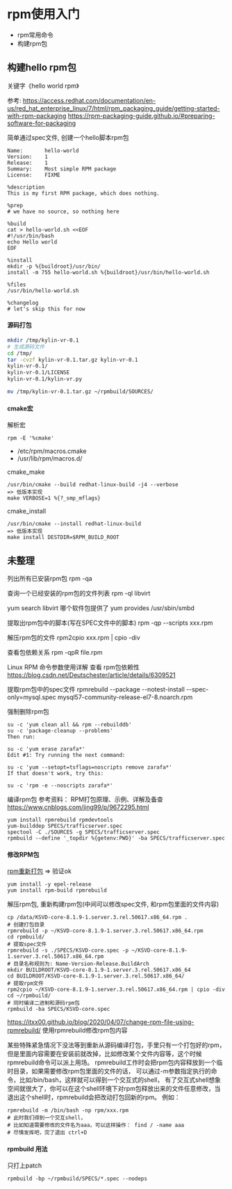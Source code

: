 # rpm使用入门

* rpm常用命令
* 构建rpm包

## 构建hello rpm包

关键字《hello world rpm》

参考: https://access.redhat.com/documentation/en-us/red_hat_enterprise_linux/7/html/rpm_packaging_guide/getting-started-with-rpm-packaging
https://rpm-packaging-guide.github.io/#preparing-software-for-packaging

简单通过spec文件, 创建一个hello脚本rpm包
```
Name:       hello-world
Version:    1
Release:    1
Summary:    Most simple RPM package
License:    FIXME

%description
This is my first RPM package, which does nothing.

%prep
# we have no source, so nothing here

%build
cat > hello-world.sh <<EOF
#!/usr/bin/bash
echo Hello world
EOF

%install
mkdir -p %{buildroot}/usr/bin/
install -m 755 hello-world.sh %{buildroot}/usr/bin/hello-world.sh

%files
/usr/bin/hello-world.sh

%changelog
# let's skip this for now
```

#### 源码打包

```bash
mkdir /tmp/kylin-vr-0.1
# 生成源码文件
cd /tmp/
tar -cvzf kylin-vr-0.1.tar.gz kylin-vr-0.1
kylin-vr-0.1/
kylin-vr-0.1/LICENSE
kylin-vr-0.1/kylin-vr.py

mv /tmp/kylin-vr-0.1.tar.gz ~/rpmbuild/SOURCES/
```

#### cmake宏

解析宏
```
rpm -E '%cmake'
```

- /etc/rpm/macros.cmake
- /usr/lib/rpm/macros.d/

cmake_make
```
/usr/bin/cmake --build redhat-linux-build -j4 --verbose
=> 低版本实现
make VERBOSE=1 %{?_smp_mflags}
```

cmake_install
```
/usr/bin/cmake --install redhat-linux-build
=> 低版本实现
make install DESTDIR=$RPM_BUILD_ROOT
```

## 未整理

列出所有已安装rpm包
rpm -qa

查询一个已经安装的rpm包的文件列表
rpm -ql libvirt

yum search libvirt
哪个软件包提供了
yum provides /usr/sbin/smbd

提取出rpm包中的脚本(写在SPEC文件中的脚本)
rpm -qp --scripts xxx.rpm

解压rpm包的文件
rpm2cpio xxx.rpm | cpio -div

查看包依赖关系
rpm -qpR file.rpm

Linux RPM 命令参数使用详解 查看 rpm包依赖性
https://blog.csdn.net/Deutschester/article/details/6309521

提取rpm包中的spec文件
rpmrebuild --package --notest-install --spec-only=mysql.spec mysql57-community-release-el7-8.noarch.rpm


强制删除rpm包
```
su -c 'yum clean all && rpm --rebuilddb'
su -c 'package-cleanup --problems'
Then run:

su -c 'yum erase zarafa*'
Edit #1: Try running the next command:

su -c 'yum --setopt=tsflags=noscripts remove zarafa*'
If that doesn't work, try this:

su -c 'rpm -e --noscripts zarafa*'
```

编译rpm包
参考资料：
RPM打包原理、示例、详解及备查
https://www.cnblogs.com/jing99/p/9672295.html
```
yum install rpmrebuild rpmdevtools 
yum-builddep SPECS/trafficserver.spec 
spectool -C ./SOURCES -g SPECS/trafficserver.spec 
rpmbuild --define '_topdir %{getenv:PWD}' -ba SPECS/trafficserver.spec
```


#### 修改RPM包

[rpm重新打包](https://blog.csdn.net/itas109/article/details/104226935) => 验证ok
```
yum install -y epel-release
yum install rpm-build rpmrebuild
```

解压rpm包, 重新构建rpm包(中间可以修改spec文件, 和rpm包里面的文件内容)
```
cp /data/KSVD-core-8.1.9-1.server.3.rel.50617.x86_64.rpm .
# 创建打包目录
rpmrebuild -p ~/KSVD-core-8.1.9-1.server.3.rel.50617.x86_64.rpm
cd rpmbuild/
# 提取spec文件
rpmrebuild -s ./SPECS/KSVD-core.spec -p ~/KSVD-core-8.1.9-1.server.3.rel.50617.x86_64.rpm
# 目录名称规则为: Name-Version-Release.BuildArch
mkdir BUILDROOT/KSVD-core-8.1.9-1.server.3.rel.50617.x86_64
cd BUILDROOT/KSVD-core-8.1.9-1.server.3.rel.50617.x86_64/
# 提取rpm文件
rpm2cpio ~/KSVD-core-8.1.9-1.server.3.rel.50617.x86_64.rpm | cpio -div
cd ~/rpmbuild/
# 同时编译二进制和源码rpm包
rpmbuild -ba SPECS/KSVD-core.spec
```

https://itxx00.github.io/blog/2020/04/07/change-rpm-file-using-rpmrebuild/
使用rpmrebuild修改rpm包内容

某些特殊紧急情况下没法等到重新从源码编译打包，手里只有一个打包好的rpm，但是里面内容需要在安装前就改掉，比如修改某个文件内容等，这个时候rpmrebuild命令可以派上用场。 rpmrebuild工作时会把rpm包内容释放到一个临时目录，如果需要修改rpm包里面的文件的话， 可以通过-m参数指定执行的命令，比如/bin/bash，这样就可以得到一个交互式的shell， 有了交互式shell想象空间就很大了，你可以在这个shell环境下对rpm包释放出来的文件任意修改，当退出这个shell时，rpmrebuild会把改动打包回新的rpm。 例如：

```
rpmrebuild -m /bin/bash -np rpm/xxx.rpm 
# 此时我们得到一个交互shell， 
# 比如知道需要修改的文件名为aaa，可以这样操作： find / -name aaa 
# 尽情发挥吧，完了退出 ctrl+D
```

#### rpmbuild 用法

只打上patch
```
rpmbuild -bp ~/rpmbuild/SPECS/*.spec --nodeps
```
